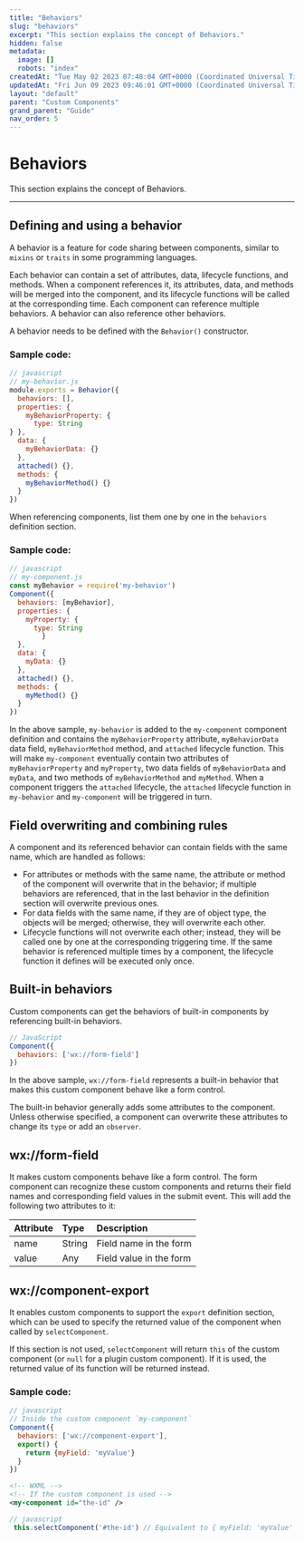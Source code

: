 ```yaml
---
title: "Behaviors"
slug: "behaviors"
excerpt: "This section explains the concept of Behaviors."
hidden: false
metadata: 
  image: []
  robots: "index"
createdAt: "Tue May 02 2023 07:48:04 GMT+0000 (Coordinated Universal Time)"
updatedAt: "Fri Jun 09 2023 09:46:01 GMT+0000 (Coordinated Universal Time)"
layout: "default"
parent: "Custom Components"
grand_parent: "Guide"
nav_order: 5
---
```

# Behaviors 
This section explains the concept of Behaviors.
*** 
## Defining and using a behavior

A behavior is a feature for code sharing between components, similar to `mixins` or `traits` in some programming languages.

Each behavior can contain a set of attributes, data, lifecycle functions, and methods. When a component references it, its attributes, data, and methods will be merged into the component, and its lifecycle functions will be called at the corresponding time. Each component can reference multiple behaviors. A behavior can also reference other behaviors.

A behavior needs to be defined with the `Behavior()` constructor.

### Sample code:

```javascript
// javascript
// my-behavior.js
module.exports = Behavior({
  behaviors: [],
  properties: {
    myBehaviorProperty: {
      type: String
} },
  data: {
    myBehaviorData: {}
  },
  attached() {},
  methods: {
    myBehaviorMethod() {}
  }
})
```

When referencing components, list them one by one in the `behaviors` definition section.

### Sample code:

```javascript
// javascript
// my-component.js
const myBehavior = require('my-behavior')
Component({
  behaviors: [myBehavior],
  properties: {
    myProperty: {
      type: String
		} 
  },
  data: {
    myData: {}
  },
  attached() {},
  methods: {
    myMethod() {}
  }
})
```

In the above sample,  `my-behavior` is added to the `my-component` component definition and contains the   `myBehaviorProperty` attribute, `myBehaviorData` data field, `myBehaviorMethod` method, and `attached` lifecycle function. This will make `my-component` eventually contain two attributes of `myBehaviorProperty` and `myProperty`, two data fields of `myBehaviorData` and `myData`, and two methods of `myBehaviorMethod` and `myMethod`. When a component triggers the `attached` lifecycle, the `attached` lifecycle function in `my-behavior` and `my-component` will be triggered in turn.

## Field overwriting and combining rules

A component and its referenced behavior can contain fields with the same name, which are handled as follows:

- For attributes or methods with the same name, the attribute or method of the component will overwrite that in the behavior; if multiple behaviors are referenced, that in the last behavior in the definition section will overwrite previous ones.
- For data fields with the same name, if they are of object type, the objects will be merged; otherwise, they will overwrite each other.
- Lifecycle functions will not overwrite each other; instead, they will be called one by one at the corresponding triggering time. If the same behavior is referenced multiple times by a component, the lifecycle function it defines will be executed only once.

## Built-in behaviors

Custom components can get the behaviors of built-in components by referencing built-in behaviors.

```javascript
// JavaScript
Component({
  behaviors: ['wx://form-field']
})
```

In the above sample, `wx://form-field` represents a built-in behavior that makes this custom component behave like a form control.

The built-in behavior generally adds some attributes to the component. Unless otherwise specified, a component can overwrite these attributes to change its `type` or add an `observer`.

## wx://form-field

It makes custom components behave like a form control. The form component can recognize these custom components and returns their field names and corresponding field values in the submit event. This will add the following two attributes to it:

| Attribute | Type   | Description             |
| :-------- | :----- | :---------------------- |
| name      | String | Field name in the form  |
| value     | Any    | Field value in the form |

## wx://component-export

It enables custom components to support the `export` definition section, which can be used to specify the returned value of the component when called by `selectComponent`.

If this section is not used, `selectComponent` will return `this` of the custom component (or `null` for a plugin custom component). If it is used, the returned value of its function will be returned instead.

### Sample code:

```javascript
// javascript
// Inside the custom component `my-component`
Component({
  behaviors: ['wx://component-export'],
  export() {
    return {myField: 'myValue'}
  }
})
```

```xml
<!-- WXML -->
<!-- If the custom component is used -->
<my-component id="the-id" />
```

```javascript
// javascript
 this.selectComponent('#the-id') // Equivalent to { myField: 'myValue' }
```
